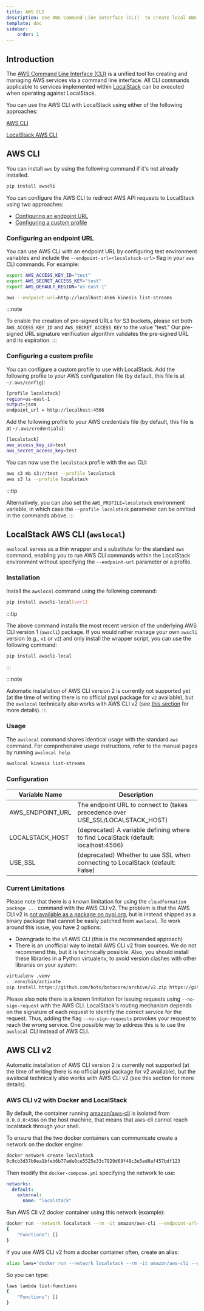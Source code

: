 ```yaml
---
title: AWS CLI
description: Use AWS Command Line Interface (CLI)  to create local AWS resources with LocalStack.
template: doc
sidebar:
    order: 1
---
```


## Introduction

The [AWS Command Line Interface (CLI)](https://aws.amazon.com/cli/) is a unified tool for creating and managing AWS services via a command line interface.
All CLI commands applicable to services implemented within [LocalStack](/aws/integrations/aws-native-tools/aws-cli/) can be executed when operating against LocalStack.

You can use the AWS CLI with LocalStack using either of the following approaches:

[AWS CLI](#aws-cli)

[LocalStack AWS CLI](#localstack-aws-cli-awslocal)

## AWS CLI

You can install `aws` by using the following command if it's not already installed.

```bash
pip install awscli
```

You can configure the AWS CLI to redirect AWS API requests to LocalStack using two approaches:

* [Configuring an endpoint URL](#configuring-an-endpoint-url)
* [Configuring a custom profile](#configuring-a-custom-profile)

### Configuring an endpoint URL

You can use AWS CLI with an endpoint URL by configuring test environment variables and include the `--endpoint-url=<localstack-url>` flag in your `aws` CLI commands.
For example:

```bash
export AWS_ACCESS_KEY_ID="test"
export AWS_SECRET_ACCESS_KEY="test"
export AWS_DEFAULT_REGION="us-east-1"

aws --endpoint-url=http://localhost:4566 kinesis list-streams
```

:::note

To enable the creation of pre-signed URLs for S3 buckets, please set both `AWS_ACCESS_KEY_ID` and `AWS_SECRET_ACCESS_KEY` to the value "test." Our pre-signed URL signature verification algorithm validates the pre-signed URL and its expiration.
:::

### Configuring a custom profile

You can configure a custom profile to use with LocalStack.
Add the following profile to your AWS configuration file (by default, this file is at `~/.aws/config`):

```bash
[profile localstack]
region=us-east-1
output=json
endpoint_url = http://localhost:4566
```

Add the following profile to your AWS credentials file (by default, this file is at `~/.aws/credentials`):

```bash
[localstack]
aws_access_key_id=test
aws_secret_access_key=test
```

You can now use the `localstack` profile with the `aws` CLI:

```bash
aws s3 mb s3://test --profile localstack
aws s3 ls --profile localstack
```

:::tip

Alternatively, you can also set the `AWS_PROFILE=localstack` environment variable, in which case the `--profile localstack` parameter can be omitted in the commands above.
:::

## LocalStack AWS CLI (`awslocal`)

`awslocal` serves as a thin wrapper and a substitute for the standard `aws` command, enabling you to run AWS CLI commands within the LocalStack environment without specifying the `--endpoint-url` parameter or a profile.

### Installation

Install the `awslocal` command using the following command:

```bash
pip install awscli-local[ver1]
```

:::tip

The above command installs the most recent version of the underlying AWS CLI version 1 (`awscli`) package.
If you would rather manage your own `awscli` version (e.g., `v1` or `v2`) and only install the wrapper script, you can use the following command:

```bash
pip install awscli-local
```
:::

:::note

Automatic installation of AWS CLI version 2 is currently not supported yet (at the time of writing there is no official pypi package for `v2` available), but the `awslocal` technically also works with AWS CLI v2 (see [this section](#current-limitations) for more details).
:::

### Usage

The `awslocal` command shares identical usage with the standard `aws` command.
For comprehensive usage instructions, refer to the manual pages by running `awslocal help`.

```bash
awslocal kinesis list-streams
```

### Configuration

| Variable Name       | Description                                      |
|---------------------|--------------------------------------------------|
| AWS_ENDPOINT_URL    | The endpoint URL to connect to (takes precedence over USE_SSL/LOCALSTACK_HOST) |
| LOCALSTACK_HOST    | (deprecated) A variable defining where to find LocalStack (default: localhost:4566) |
| USE_SSL             | (deprecated) Whether to use SSL when connecting to LocalStack (default: False) |

### Current Limitations

Please note that there is a known limitation for using the `cloudformation package ...` command with the AWS CLI v2.
The problem is that the AWS CLI v2 is [not available as a package on pypi.org](https://github.com/aws/aws-cli/issues/4947), but is instead shipped as a binary package that cannot be easily patched from `awslocal`.
To work around this issue, you have 2 options:
* Downgrade to the v1 AWS CLI (this is the recommended approach)
* There is an unofficial way to install AWS CLI v2 from sources.
  We do not recommend this, but it is technically possible.
  Also, you should install these libraries in a Python virtualenv, to avoid version clashes with other libraries on your system:

```bash
virtualenv .venv
. .venv/bin/activate
pip install https://github.com/boto/botocore/archive/v2.zip https://github.com/aws/aws-cli/archive/v2.zip
```

Please also note there is a known limitation for issuing requests using
`--no-sign-request` with the AWS CLI.
LocalStack's routing mechanism depends on
the signature of each request to identify the correct service for the request.
Thus, adding the flag `--no-sign-requests` provokes your request to reach the
wrong service.
One possible way to address this is to use the `awslocal` CLI
instead of AWS CLI.

## AWS CLI v2

Automatic installation of AWS CLI version 2 is currently not supported (at the time of writing there is no official pypi package for v2 available), but the awslocal technically also works with AWS CLI v2 (see this section for more details).

### AWS CLI v2 with Docker and LocalStack

By default, the container running [amazon/aws-cli](https://docs.aws.amazon.com/cli/latest/userguide/install-cliv2-docker.html) is isolated from `0.0.0.0:4566` on the host machine, that means that aws-cli cannot reach localstack through your shell.

To ensure that the two docker containers can communicate create a network on the docker engine:

```bash
docker network create localstack
0c9cb3d37b0ea1bfeb6b77ade0ce5525e33c7929d69f49c3e5ed0af457bdf123
```

Then modify the `docker-compose.yml` specifying the network to use:

```yaml
networks:
  default:
    external:
      name: "localstack"
```

Run AWS Cli v2 docker container using this network (example):

```bash
docker run --network localstack --rm -it amazon/aws-cli --endpoint-url=http://localstack:4566 lambda list-functions
{
    "Functions": []
}
```

If you use AWS CLI v2 from a docker container often, create an alias:

```bash
alias laws='docker run --network localstack --rm -it amazon/aws-cli --endpoint-url=http://localstack:4566'
```

So you can type:

```bash
laws lambda list-functions
{
    "Functions": []
}
```
